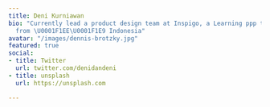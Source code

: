 ```yaml
---
title: Deni Kurniawan
bio: "Currently lead a product design team at Inspigo, a Learning ppp through podcast
  from \U0001F1EE\U0001F1E9 Indonesia"
avatar: "/images/dennis-brotzky.jpg"
featured: true
social:
- title: Twitter
  url: twitter.com/denidandeni
- title: unsplash
  url: https://unsplash.com

---
```

